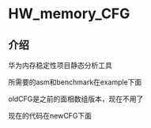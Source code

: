 # HW_memory_CFG

## 介绍
华为内存稳定性项目静态分析工具

所需要的asm和benchmark在example下面

oldCFG是之前的面相数组版本，现在不用了

现在的代码在newCFG下面